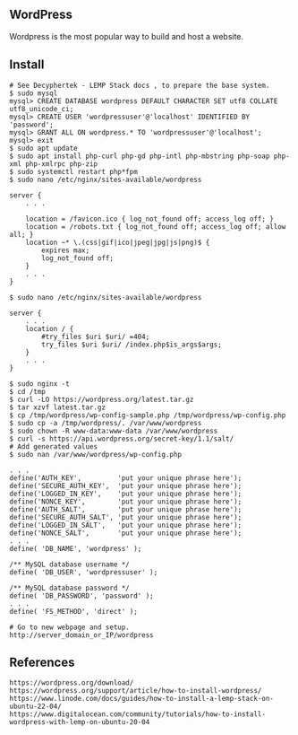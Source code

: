 WordPress
---------

Wordpress is the most popular way to build and host a website. 

Install
--------

    # See Decyphertek - LEMP Stack docs , to prepare the base system. 
    $ sudo mysql
    mysql> CREATE DATABASE wordpress DEFAULT CHARACTER SET utf8 COLLATE utf8_unicode_ci;
    mysql> CREATE USER 'wordpressuser'@'localhost' IDENTIFIED BY 'password';
    mysql> GRANT ALL ON wordpress.* TO 'wordpressuser'@'localhost';
    mysql> exit
    $ sudo apt update 
    $ sudo apt install php-curl php-gd php-intl php-mbstring php-soap php-xml php-xmlrpc php-zip
    $ sudo systemctl restart php*fpm
    $ sudo nano /etc/nginx/sites-available/wordpress

    server {
        . . .

        location = /favicon.ico { log_not_found off; access_log off; }
        location = /robots.txt { log_not_found off; access_log off; allow all; }
        location ~* \.(css|gif|ico|jpeg|jpg|js|png)$ {
            expires max;
            log_not_found off;
        }
        . . .
    }
    
    $ sudo nano /etc/nginx/sites-available/wordpress

    server {
        . . .
        location / {
            #try_files $uri $uri/ =404;
            try_files $uri $uri/ /index.php$is_args$args;
        }
        . . .
    }

    $ sudo nginx -t
    $ cd /tmp
    $ curl -LO https://wordpress.org/latest.tar.gz
    $ tar xzvf latest.tar.gz
    $ cp /tmp/wordpress/wp-config-sample.php /tmp/wordpress/wp-config.php
    $ sudo cp -a /tmp/wordpress/. /var/www/wordpress
    $ sudo chown -R www-data:www-data /var/www/wordpress
    $ curl -s https://api.wordpress.org/secret-key/1.1/salt/
    # Add generated values
    $ sudo nan /var/www/wordpress/wp-config.php

    . . .
    define('AUTH_KEY',         'put your unique phrase here');
    define('SECURE_AUTH_KEY',  'put your unique phrase here');
    define('LOGGED_IN_KEY',    'put your unique phrase here');
    define('NONCE_KEY',        'put your unique phrase here');
    define('AUTH_SALT',        'put your unique phrase here');
    define('SECURE_AUTH_SALT', 'put your unique phrase here');
    define('LOGGED_IN_SALT',   'put your unique phrase here');
    define('NONCE_SALT',       'put your unique phrase here');
    . . .
    define( 'DB_NAME', 'wordpress' );

    /** MySQL database username */
    define( 'DB_USER', 'wordpressuser' );

    /** MySQL database password */
    define( 'DB_PASSWORD', 'password' );
    . . .
    define( 'FS_METHOD', 'direct' );

    # Go to new webpage and setup. 
    http://server_domain_or_IP/wordpress

References
----------

    https://wordpress.org/download/
    https://wordpress.org/support/article/how-to-install-wordpress/
    https://www.linode.com/docs/guides/how-to-install-a-lemp-stack-on-ubuntu-22-04/
    https://www.digitalocean.com/community/tutorials/how-to-install-wordpress-with-lemp-on-ubuntu-20-04